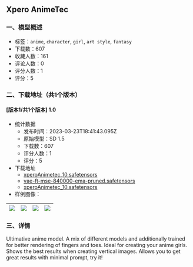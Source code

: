 ## Xpero AnimeTec
### 一、模型概述

- 标签：`anime`, `character`, `girl`, `art style`, `fantasy`
- 下载数：607
- 收藏人数：161
- 评论人数：0
- 评分人数：1
- 评分：5

### 二、下载地址（共1个版本）

#### [版本1/共1个版本] 1.0

- 统计数据
  - 发布时间：2023-03-23T18:41:43.095Z
  - 原始模型：SD 1.5
  - 下载数：607
  - 评分人数：1
  - 评分：5
- 下载地址
  - [xperoAnimetec_10.safetensors](https://civitai.com/api/download/models/23772?type=Model&format=SafeTensor&size=full&fp=fp16)
  - [vae-ft-mse-840000-ema-pruned.safetensors](https://civitai.com/api/download/models/23772?type=VAE&format=Other)
  - [xperoAnimetec_10.safetensors](https://civitai.com/api/download/models/23772)
- 样例图像：

| <img src="https://image.civitai.com/xG1nkqKTMzGDvpLrqFT7WA/f754be1b-ceef-48b3-1873-6d0e4f4ca200/width=450/258095.jpeg" /> | <img src="https://image.civitai.com/xG1nkqKTMzGDvpLrqFT7WA/3fb162aa-f314-4dd4-5026-9c1a845fc700/width=450/258103.jpeg" /> | <img src="https://image.civitai.com/xG1nkqKTMzGDvpLrqFT7WA/bae1f9dd-2ae7-4330-0a1c-c5605c0abc00/width=450/258101.jpeg" /> | <img src="https://image.civitai.com/xG1nkqKTMzGDvpLrqFT7WA/30e0cbb1-3dd7-400c-982e-4db940f88800/width=450/258100.jpeg" /> |
| ---- | ---- | ---- | ---- |


### 三、详情
<p>Ultimative anime model. A mix of different models and additionally trained for better rendering of fingers and toes. Ideal for creating your anime girls. Shows the best results when creating vertical images. Allows you to get great results with minimal prompt, try it!</p>
